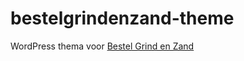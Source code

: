 # bestelgrindenzand-theme

WordPress thema voor [Bestel Grind en Zand](https://bestelgrindenzand.nl)
